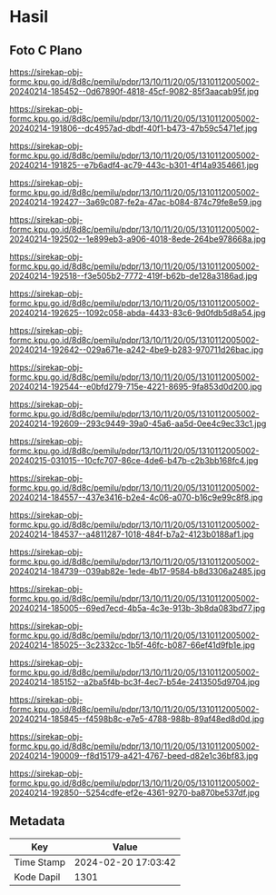 # Hasil

## Foto C Plano

https://sirekap-obj-formc.kpu.go.id/8d8c/pemilu/pdpr/13/10/11/20/05/1310112005002-20240214-185452--0d67890f-4818-45cf-9082-85f3aacab95f.jpg

https://sirekap-obj-formc.kpu.go.id/8d8c/pemilu/pdpr/13/10/11/20/05/1310112005002-20240214-191806--dc4957ad-dbdf-40f1-b473-47b59c5471ef.jpg

https://sirekap-obj-formc.kpu.go.id/8d8c/pemilu/pdpr/13/10/11/20/05/1310112005002-20240214-191825--e7b6adf4-ac79-443c-b301-4f14a9354661.jpg

https://sirekap-obj-formc.kpu.go.id/8d8c/pemilu/pdpr/13/10/11/20/05/1310112005002-20240214-192427--3a69c087-fe2a-47ac-b084-874c79fe8e59.jpg

https://sirekap-obj-formc.kpu.go.id/8d8c/pemilu/pdpr/13/10/11/20/05/1310112005002-20240214-192502--1e899eb3-a906-4018-8ede-264be978668a.jpg

https://sirekap-obj-formc.kpu.go.id/8d8c/pemilu/pdpr/13/10/11/20/05/1310112005002-20240214-192518--f3e505b2-7772-419f-b62b-de128a3186ad.jpg

https://sirekap-obj-formc.kpu.go.id/8d8c/pemilu/pdpr/13/10/11/20/05/1310112005002-20240214-192625--1092c058-abda-4433-83c6-9d0fdb5d8a54.jpg

https://sirekap-obj-formc.kpu.go.id/8d8c/pemilu/pdpr/13/10/11/20/05/1310112005002-20240214-192642--029a671e-a242-4be9-b283-970711d26bac.jpg

https://sirekap-obj-formc.kpu.go.id/8d8c/pemilu/pdpr/13/10/11/20/05/1310112005002-20240214-192544--e0bfd279-715e-4221-8695-9fa853d0d200.jpg

https://sirekap-obj-formc.kpu.go.id/8d8c/pemilu/pdpr/13/10/11/20/05/1310112005002-20240214-192609--293c9449-39a0-45a6-aa5d-0ee4c9ec33c1.jpg

https://sirekap-obj-formc.kpu.go.id/8d8c/pemilu/pdpr/13/10/11/20/05/1310112005002-20240215-031015--10cfc707-86ce-4de6-b47b-c2b3bb168fc4.jpg

https://sirekap-obj-formc.kpu.go.id/8d8c/pemilu/pdpr/13/10/11/20/05/1310112005002-20240214-184557--437e3416-b2e4-4c06-a070-b16c9e99c8f8.jpg

https://sirekap-obj-formc.kpu.go.id/8d8c/pemilu/pdpr/13/10/11/20/05/1310112005002-20240214-184537--a4811287-1018-484f-b7a2-4123b0188af1.jpg

https://sirekap-obj-formc.kpu.go.id/8d8c/pemilu/pdpr/13/10/11/20/05/1310112005002-20240214-184739--039ab82e-1ede-4b17-9584-b8d3306a2485.jpg

https://sirekap-obj-formc.kpu.go.id/8d8c/pemilu/pdpr/13/10/11/20/05/1310112005002-20240214-185005--69ed7ecd-4b5a-4c3e-913b-3b8da083bd77.jpg

https://sirekap-obj-formc.kpu.go.id/8d8c/pemilu/pdpr/13/10/11/20/05/1310112005002-20240214-185025--3c2332cc-1b5f-46fc-b087-66ef41d9fb1e.jpg

https://sirekap-obj-formc.kpu.go.id/8d8c/pemilu/pdpr/13/10/11/20/05/1310112005002-20240214-185152--a2ba5f4b-bc3f-4ec7-b54e-2413505d9704.jpg

https://sirekap-obj-formc.kpu.go.id/8d8c/pemilu/pdpr/13/10/11/20/05/1310112005002-20240214-185845--f4598b8c-e7e5-4788-988b-89af48ed8d0d.jpg

https://sirekap-obj-formc.kpu.go.id/8d8c/pemilu/pdpr/13/10/11/20/05/1310112005002-20240214-190009--f8d15179-a421-4767-beed-d82e1c36bf83.jpg

https://sirekap-obj-formc.kpu.go.id/8d8c/pemilu/pdpr/13/10/11/20/05/1310112005002-20240214-192850--5254cdfe-ef2e-4361-9270-ba870be537df.jpg


## Metadata

| Key        | Value               |
| ---------- | ------------------- |
| Time Stamp | 2024-02-20 17:03:42 |
| Kode Dapil | 1301                |



